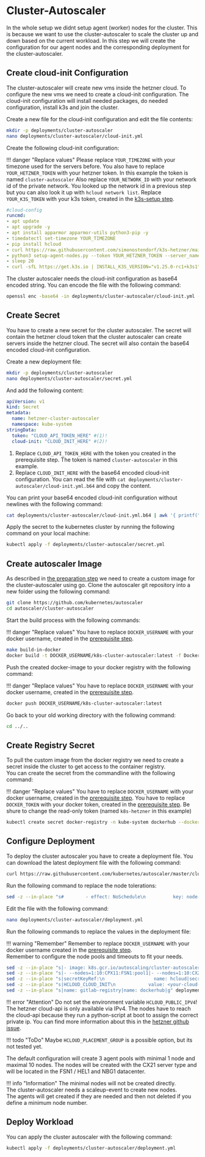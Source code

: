 # Cluster-Autoscaler
In the whole setup we didnt setup agent (worker) nodes for the cluster. This is because we want to use the cluster-autoscaler to scale the cluster up and down based on the current workload. In this step we will create the configuration for our agent nodes and the corresponding deployment for the cluster-autoscaler.

## Create cloud-init Configuration
The cluster-autoscaler will create new vms inside the hetzner cloud. To configure the new vms we need to create a cloud-init configuration. The cloud-init configuration will install needed packages, do needed configuration, install k3s and join the cluster. 

Create a new file for the cloud-init configuration and edit the file contents:
```bash
mkdir -p deployments/cluster-autoscaler
nano deployments/cluster-autoscaler/cloud-init.yml
```

Create the following cloud-init configuration:

!!! danger "Replace values"
    Please replace `YOUR_TIMEZONE` with your timezone used for the servers before.
    You also have to replace `YOUR_HETZNER_TOKEN` with your hetzner token. In this example the token is named `cluster-autoscaler`
    Also replace `YOUR_NETWORK_ID` with your network id of the private network. You looked up the network id in a previous step but you can also look it up with `hcloud network list`.
    Replace `YOUR_K3S_TOKEN` with your k3s token, created in the [k3s-setup step](../../../installation/k3s/#token).

```yaml linenums="1" hl_lines="6 9 11"
#cloud-config
runcmd:
- apt update
- apt upgrade -y
- apt install apparmor apparmor-utils python3-pip -y
- timedatectl set-timezone YOUR_TIMEZONE
- pip install hcloud
- curl https://raw.githubusercontent.com/simonostendorf/k3s-hetzner/main/scripts/setup-agent-nodes.py -L -o setup-agent-nodes.py
- python3 setup-agent-nodes.py --token YOUR_HETZNER_TOKEN --server_name $(hostname -f) --network_id YOUR_NETWORK_ID
- sleep 20
- curl -sfL https://get.k3s.io | INSTALL_K3S_VERSION="v1.25.0-rc1+k3s1" K3S_TOKEN="YOUR_K3S_TOKEN" K3S_URL="https://10.0.0.100:6443" INSTALL_K3S_EXEC="agent --node-name="$(hostname -f)" --kubelet-arg="cloud-provider=external" --node-ip=$(hostname -I | awk '{print $2}') --node-external-ip=$(hostname -I | awk '{print $1}') --flannel-iface=ens10" sh -
```

The cluster autoscaler needs the cloud-init configuration as base64 encoded string. You can encode the file with the following command:
```bash
openssl enc -base64 -in deployments/cluster-autoscaler/cloud-init.yml -out deployments/cluster-autoscaler/cloud-init.yml.b64
```

## Create Secret
You have to create a new secret for the cluster autoscaler. The secret will contain the hetzner cloud token that the cluster autoscaler can create servers inside the hetzner cloud. The secret will also contain the base64 encoded cloud-init configuration.

Create a new deployment file:
```bash
mkdir -p deployments/cluster-autoscaler
nano deployments/cluster-autoscaler/secret.yml
```

And add the following content:
```yaml linenums="1"
apiVersion: v1
kind: Secret
metadata:
  name: hetzner-cluster-autoscaler
  namespace: kube-system
stringData:
  token: "CLOUD_API_TOKEN_HERE" #(1)!
  cloud-init: "CLOUD_INIT_HERE" #(2)!
```

1. Replace `CLOUD_API_TOKEN_HERE` with the token you created in the prerequisite step. The token is named `cluster-autoscaler` in this example.
2. Replace `CLOUD_INIT_HERE` with the base64 encoded cloud-init configuration. You can read the file with `cat deployments/cluster-autoscaler/cloud-init.yml.b64` and copy the content.

You can print your base64 encoded cloud-init configuration without newlines with the following command:
```bash
cat deployments/cluster-autoscaler/cloud-init.yml.b64 | awk '{ printf("%s", $0) }'
``` 

Apply the secret to the kubernetes cluster by running the following command on your local machine:
```bash
kubectl apply -f deployments/cluster-autoscaler/secret.yml
```

## Create autoscaler Image
As described in [the preparation step](../../../prerequisites/local-machine/#go) we need to create a custom image for the cluster-autoscaler using go. 
Clone the autoscaler git repository into a new folder using the following command:
```bash
git clone https://github.com/kubernetes/autoscaler
cd autoscaler/cluster-autoscaler
```

Start the build process with the following commands:

!!! danger "Replace values"
    You have to replace `DOCKER_USERNAME` with your docker username, created in the [prerequisite step](../../../prerequisites/container-registry/#create-account).

```bash
make build-in-docker
docker build -t DOCKER_USERNAME/k8s-cluster-autoscaler:latest -f Dockerfile.amd64 .
```

Push the created docker-image to your docker registry with the following command:

!!! danger "Replace values"
    You have to replace `DOCKER_USERNAME` with your docker username, created in the [prerequisite step](../../../prerequisites/container-registry/#create-account).

```bash
docker push DOCKER_USERNAME/k8s-cluster-autoscaler:latest
```

Go back to your old working directory with the following command:
```bash
cd ../..
```

## Create Registry Secret
To pull the custom image from the docker registry we need to create a secret inside the cluster to get access to the container registry.  
You can create the secret from the commandline with the following command:

!!! danger "Replace values"
    You have to replace `DOCKER_USERNAME` with your docker username, created in the [prerequisite step](../../../prerequisites/container-registry/#create-account).
    You have to replace `DOCKER_TOKEN` with your docker token, created in the [prerequisite step](../../../prerequisites/container-registry/#create-token). Be shure to change the read-only token (named `k8s-hetzner` in this example)

```bash
kubectl create secret docker-registry -n kube-system dockerhub --docker-server=docker.io --docker-username=DOCKER_USERNAME --docker-password=DOCKER_TOKEN
```

## Configure Deployment
To deploy the cluster autoscaler you have to create a deployment file. You can download the latest deployment file with the following command:
```bash
curl https://raw.githubusercontent.com/kubernetes/autoscaler/master/cluster-autoscaler/cloudprovider/hetzner/examples/cluster-autoscaler-run-on-master.yaml --create-dirs -L -o deployments/cluster-autoscaler/deployment.yml
```

Run the following command to replace the node tolerations:
```bash
sed -z --in-place "s#        - effect: NoSchedule\n          key: node-role.kubernetes.io/master#        - key: CriticalAddonsOnly\n          operator: Exists#g" deployments/cluster-autoscaler/deployment.yml
```

Edit the file with the following command:
```bash
nano deployments/cluster-autoscaler/deployment.yml
```

Run the following commands to replace the values in the deployment file:

!!! warning "Remember"
    Remember to replace `DOCKER_USERNAME` with your docker username created in the [prerequisite step](../../prerequisites/container-registry/#create-account).  
    Remember to configure the node pools and timeouts to fit your needs.

```bash
sed -z --in-place "s|- image: k8s.gcr.io/autoscaling/cluster-autoscaler:latest  # or your custom image|- image: DOCKER_USERNAME/k8s-cluster-autoscaler:latest|g" deployments/cluster-autoscaler/deployment.yml
sed -z --in-place "s|- --nodes=1:10:CPX11:FSN1:pool1|- --nodes=1:10:CX21:HEL1:k8s-agent-hel1\n            - --nodes=1:10:CX21:FSN1:k8s-agent-fsn1\n            - --nodes=1:10:CX21:NBG1:k8s-agent-nbg1\n            - --scale-down-delay-after-add=30m0s\n            - --scale-down-unneeded-time=30m0s\n            - --scale-down-unready-time=10m0s|g" deployments/cluster-autoscaler/deployment.yml
sed -z --in-place "s|secretKeyRef:\n                  name: hcloud|secretKeyRef:\n                  name: hetzner-cluster-autoscaler|g" deployments/cluster-autoscaler/deployment.yml
sed -z --in-place "s|HCLOUD_CLOUD_INIT\n            value: <your-cloud-init-data-base64-encoded>|HCLOUD_CLOUD_INIT\n            valueFrom:\n                secretKeyRef:\n                  name: hetzner-cluster-autoscaler\n                  key: cloud-init\n          - name: HCLOUD_IMAGE\n            value: debian-11|g" deployments/cluster-autoscaler/deployment.yml
sed -z --in-place "s|name: gitlab-registry|name: dockerhub|g" deployments/cluster-autoscaler/deployment.yml
```

!!! error "Attention"
    Do not set the environment variable `HCLOUD_PUBLIC_IPV4`!
    The hetzner cloud-api is only available via IPv4.
    The nodes have to reach the cloud-api because they run a python-script at boot to assign the correct private ip. 
    You can find more information about this in the [hetzner github issue](https://github.com/hetznercloud/hcloud-cloud-controller-manager/issues/299).

!!! todo "ToDo"
    Maybe `HCLOUD_PLACEMENT_GROUP` is a possible option, but its not tested yet. 

The default configuration will create 3 agent pools with minimal 1 node and maximal 10 nodes. The nodes will be created with the CX21 server type and will be located in the FSN1 / HEL1 and NBG1 datacenter. 

!!! info "Information"
    The minimal nodes will not be created directly.  
    The cluster-autoscaler needs a scaleup-event to create new nodes.  
    The agents will get created if they are needed and then not deleted if you define a minimum node number. 

## Deploy Workload
You can apply the cluster autoscaler with the following command:
```bash
kubectl apply -f deployments/cluster-autoscaler/deployment.yml
```